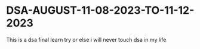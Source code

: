 # DSA-AUGUST-11-08-2023-TO-11-12-2023
This is a dsa final learn try or else i will never touch dsa in my life
